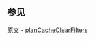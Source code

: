 ## 参见

原文 - [planCacheClearFilters]( https://docs.mongodb.com/manual/reference/command/planCacheClearFilters/ )

